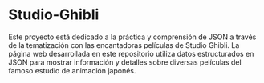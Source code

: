# Studio-Ghibli
Este proyecto está dedicado a la práctica y comprensión de JSON a través de la tematización con las encantadoras películas de Studio Ghibli. La página web desarrollada en este repositorio utiliza datos estructurados en JSON para mostrar información y detalles sobre diversas películas del famoso estudio de animación japonés.
